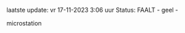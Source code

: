 laatste update: 
vr 17-11-2023  3:06   uur 
Status: FAALT - geel - 
<div class="service Y">microstation</div>